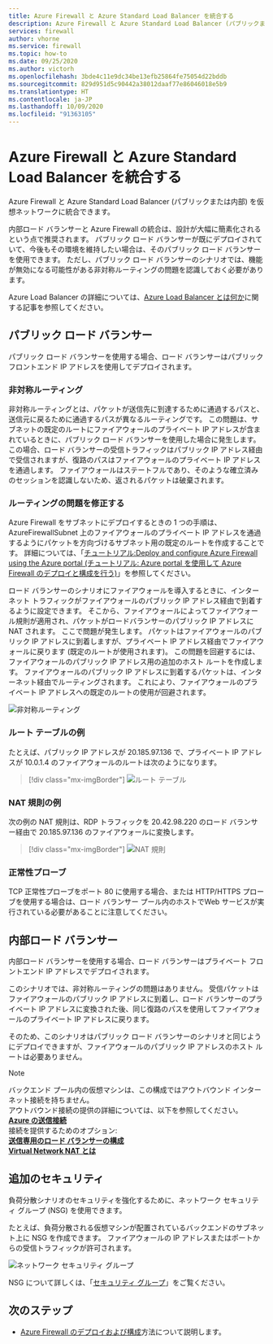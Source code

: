```yaml
---
title: Azure Firewall と Azure Standard Load Balancer を統合する
description: Azure Firewall と Azure Standard Load Balancer (パブリックまたは内部) を仮想ネットワークに統合できます。
services: firewall
author: vhorne
ms.service: firewall
ms.topic: how-to
ms.date: 09/25/2020
ms.author: victorh
ms.openlocfilehash: 3bde4c11e9dc34be13efb25864fe75054d22bddb
ms.sourcegitcommit: 829d951d5c90442a38012daaf77e86046018e5b9
ms.translationtype: HT
ms.contentlocale: ja-JP
ms.lasthandoff: 10/09/2020
ms.locfileid: "91363105"
---
```

# <a name="integrate-azure-firewall-with-azure-standard-load-balancer"></a>Azure Firewall と Azure Standard Load Balancer を統合する

Azure Firewall と Azure Standard Load Balancer (パブリックまたは内部) を仮想ネットワークに統合できます。 

内部ロード バランサーと Azure Firewall の統合は、設計が大幅に簡素化されるという点で推奨されます。 パブリック ロード バランサーが既にデプロイされていて、今後もその環境を維持したい場合は、そのパブリック ロード バランサーを使用できます。 ただし、パブリック ロード バランサーのシナリオでは、機能が無効になる可能性がある非対称ルーティングの問題を認識しておく必要があります。

Azure Load Balancer の詳細については、[Azure Load Balancer とは何か](../load-balancer/load-balancer-overview.md)に関する記事を参照してください。

## <a name="public-load-balancer"></a>パブリック ロード バランサー

パブリック ロード バランサーを使用する場合、ロード バランサーはパブリック フロントエンド IP アドレスを使用してデプロイされます。

### <a name="asymmetric-routing"></a>非対称ルーティング

非対称ルーティングとは、パケットが送信先に到達するために通過するパスと、送信元に戻るために通過するパスが異なるルーティングです。 この問題は、サブネットの既定のルートにファイアウォールのプライベート IP アドレスが含まれているときに、パブリック ロード バランサーを使用した場合に発生します。 この場合、ロード バランサーの受信トラフィックはパブリック IP アドレス経由で受信されますが、復路のパスはファイアウォールのプライベート IP アドレスを通過します。 ファイアウォールはステートフルであり、そのような確立済みのセッションを認識しないため、返されるパケットは破棄されます。

### <a name="fix-the-routing-issue"></a>ルーティングの問題を修正する

Azure Firewall をサブネットにデプロイするときの 1 つの手順は、AzureFirewallSubnet 上のファイアウォールのプライベート IP アドレスを通過するようにパケットを方向づけるサブネット用の既定のルートを作成することです。 詳細については、「[チュートリアル:Deploy and configure Azure Firewall using the Azure portal (チュートリアル: Azure portal を使用して Azure Firewall のデプロイと構成を行う)](tutorial-firewall-deploy-portal.md#create-a-default-route)」を参照してください。

ロード バランサーのシナリオにファイアウォールを導入するときに、インターネット トラフィックがファイアウォールのパブリック IP アドレス経由で到着するように設定できます。 そこから、ファイアウォールによってファイアウォール規則が適用され、パケットがロードバランサーのパブリック IP アドレスに NAT されます。 ここで問題が発生します。 パケットはファイアウォールのパブリック IP アドレスに到着しますが、プライベート IP アドレス経由でファイアウォールに戻ります (既定のルートが使用されます)。
この問題を回避するには、ファイアウォールのパブリック IP アドレス用の追加のホスト ルートを作成します。 ファイアウォールのパブリック IP アドレスに到着するパケットは、インターネット経由でルーティングされます。 これにより、ファイアウォールのプライベート IP アドレスへの既定のルートの使用が回避されます。

![非対称ルーティング](media/integrate-lb/Firewall-LB-asymmetric.png)

### <a name="route-table-example"></a>ルート テーブルの例

たとえば、パブリック IP アドレスが 20.185.97.136 で、プライベート IP アドレスが 10.0.1.4 のファイアウォールのルートは次のようになります。

> [!div class="mx-imgBorder"]
> ![ルート テーブル](media/integrate-lb/route-table.png)

### <a name="nat-rule-example"></a>NAT 規則の例

次の例の NAT 規則は、RDP トラフィックを 20.42.98.220 のロード バランサー経由で 20.185.97.136 のファイアウォールに変換します。

> [!div class="mx-imgBorder"]
> ![NAT 規則](media/integrate-lb/nat-rule-02.png)

### <a name="health-probes"></a>正常性プローブ

TCP 正常性プローブをポート 80 に使用する場合、または HTTP/HTTPS プローブを使用する場合は、ロード バランサー プール内のホストでWeb サービスが実行されている必要があることに注意してください。

## <a name="internal-load-balancer"></a>内部ロード バランサー

内部ロード バランサーを使用する場合、ロード バランサーはプライベート フロントエンド IP アドレスでデプロイされます。

このシナリオでは、非対称ルーティングの問題はありません。 受信パケットはファイアウォールのパブリック IP アドレスに到着し、ロード バランサーのプライベート IP アドレスに変換された後、同じ復路のパスを使用してファイアウォールのプライベート IP アドレスに戻ります。

そのため、このシナリオはパブリック ロード バランサーのシナリオと同じようにデプロイできますが、ファイアウォールのパブリック IP アドレスのホスト ルートは必要ありません。

>[!NOTE]
>バックエンド プール内の仮想マシンは、この構成ではアウトバウンド インターネット接続を持ちません。 </br> アウトバウンド接続の提供の詳細については、以下を参照してください。 </br> **[Azure の送信接続](../load-balancer/load-balancer-outbound-connections.md)**</br> 接続を提供するためのオプション: </br> **[送信専用のロード バランサーの構成](../load-balancer/egress-only.md)** </br> [**Virtual Network NAT とは**](../virtual-network/nat-overview.md)


## <a name="additional-security"></a>追加のセキュリティ

負荷分散シナリオのセキュリティを強化するために、ネットワーク セキュリティ グループ (NSG) を使用できます。

たとえば、負荷分散される仮想マシンが配置されているバックエンドのサブネット上に NSG を作成できます。 ファイアウォールの IP アドレスまたはポートからの受信トラフィックが許可されます。

![ネットワーク セキュリティ グループ](media/integrate-lb/nsg-01.png)

NSG について詳しくは、「[セキュリティ グループ](../virtual-network/security-overview.md)」をご覧ください。

## <a name="next-steps"></a>次のステップ

- [Azure Firewall のデプロイおよび構成](tutorial-firewall-deploy-portal.md)方法について説明します。